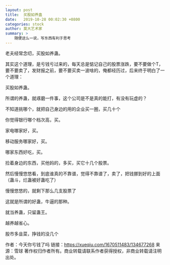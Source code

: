 ```yaml
---
layout: post
title:  买股如养蛊
date:   2019-10-28 00:02:30 +0800
categories: stock 
author: 莫大艺术家
summary: >
    随便这么一说，写东西有利于思考
---
```

老夫经常念叨，买股如养蛊。

其实这个道理，是亏钱亏过来的，每天总是惦记自己的股票涨跌，要不要做个T，要不要卖了，发财报之前，要不要买卖一波啥的，俺都经历过，后来终于明白了一个道理：

买股如养蛊。

所谓的养蛊，就琢磨一件事，这个公司是不是真的能打，有没有玩虚的？

不知道挑哪个，就把自己身边的用的企业买一圈，买几十个

你觉得银行哪个档次高，买。

家电哪家好，买。

移动服务哪家好，买。

哪家东西好吃，买。

捡着身边的东西，买他妈的，多买，买它十几个股票。

然后慢慢悠悠看，到底谁真的不靠谱，觉得不靠谱了，卖了，把钱挪到好的上面（蛊斗，烂蛊被好蛊吃了）

慢慢悠悠的，就剩下那么几支股票了

这就是所谓的好蛊，牛逼的那种。

就当养蛊，只留蛊王。

越养越省心。

股市多韭菜，挣钱的没几个



作者：今天你亏钱了吗
链接：https://xueqiu.com/1670511483/134677268
来源：雪球
著作权归作者所有。商业转载请联系作者获得授权，非商业转载请注明出处。



